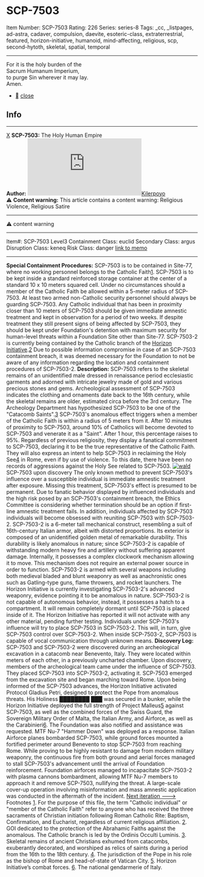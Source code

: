 # SCP-7503
Item Number: SCP-7503
Rating: 226
Series: series-8
Tags: _cc, _listpages, ad-astra, cadaver, compulsion, daevite, esoteric-class, extraterrestrial, featured, horizon-initiative, humanoid, mind-affecting, religious, scp, second-hytoth, skeletal, spatial, temporal

---

For it is the holy burden of the  
Sacrum Humanum Imperium,  
to purge Sin wherever it may lay.  
Amen.
  * [](javascript:;)
[close](javascript:;)
## Info
* * *
[X](javascript:;)
**SCP-7503:** The Holy Human Empire  
**Author:** [![Kilerpoyo](https://www.wikidot.com/avatar.php?userid=6852037&amp;size=small&amp;timestamp=1746200634)](http://www.wikidot.com/user:info/kilerpoyo)[Kilerpoyo](http://www.wikidot.com/user:info/kilerpoyo)  
⚠️ **Content warning:** This article contains a content warning: Religious Violence, Religious Satire
* * *

⚠️ content warning 
* * *
Item#: SCP-7503
Level3
Containment Class:
euclid
Secondary Class:
argus
Disruption Class:
keneq
Risk Class:
danger
[link to memo](/classification-committee-memo)  

* * *
**Special Containment Procedures:**
SCP-7503 is to be contained in Site-77, where no working personnel belongs to the Catholic Faith[1](javascript:;). SCP-7503 is to be kept inside a standard reinforced storage container at the center of a standard 10 x 10 meters squared cell. Under no circumstances should a member of the Catholic Faith be allowed within a 5-meter radius of SCP-7503. At least two armed non-Catholic security personnel should always be guarding SCP-7503.
Any Catholic individual that has been in proximity closer than 10 meters of SCP-7503 should be given immediate amnestic treatment and kept in observation for a period of two weeks. If despite treatment they still present signs of being affected by SCP-7503, they should be kept under Foundation's detention with maximum security for human-level threats within a Foundation Site other than Site-77.
SCP-7503-2 is currently being contained by the Catholic branch of the [Horizon Initiative](https://scp-wiki.wikidot.com/horizon-initiative-hub).[2](javascript:;) Due to possible information compromise in case of an SCP-7503 containment breach, it was deemed necessary for the Foundation to not be aware of any information regarding the location and containment procedures of SCP-7503-2.
**Description:**
SCP-7503 refers to the skeletal remains of an unidentified male dressed in renaissance period ecclesiastic garments and adorned with intricate jewelry made of gold and various precious stones and gems. Archeological assessment of SCP-7503 indicates the clothing and ornaments date back to the 16th century, while the skeletal remains are older, estimated circa before the 3rd century. The Archeology Department has hypothesized SCP-7503 to be one of the "Catacomb Saints".[3](javascript:;)
SCP-7503's anomalous effect triggers when a member of the Catholic Faith is within a radius of 5 meters from it. After 10 minutes of proximity to SCP-7503, around 10% of Catholics will become devoted to SCP-7503 and venerate it as a "Saint". After 1 hour, this percentage raises to 95%. Regardless of previous religiosity, they display a fanatical commitment to SCP-7503, declaring it to be the true representative of the Catholic Faith. They will also express an intent to help SCP-7503 in reclaiming the Holy See[4](javascript:;) in Rome, even if by use of violence. To this date, there have been no records of aggressions against the Holy See related to SCP-7503.
[![wald](https://scp-wiki.wdfiles.com/local--resized-images/fragment:scp-7503-1/wald/medium.jpg)](https://scp-wiki.wdfiles.com/local--files/fragment:scp-7503-1/wald)
SCP-7503 upon discovery
The only known method to prevent SCP-7503's influence over a susceptible individual is immediate amnestic treatment after exposure. Missing this treatment, SCP-7503's effect is presumed to be permanent. Due to fanatic behavior displayed by influenced individuals and the high risk posed by an SCP-7503's containment breach, the Ethics Committee is considering whether termination should be an option if first-line amnestic treatment fails.
In addition, individuals affected by SCP-7503 individuals will become obsessed with reuniting SCP-7503 with SCP-7503-2. SCP-7503-2 is a 6-meter tall mechanical construct, resembling a suit of 16th-century Italian armor, albeit with distorted proportions. Its exterior is composed of an unidentified golden metal of remarkable durability. This durability is likely anomalous in nature; since SCP-7503-2 is capable of withstanding modern heavy fire and artillery without suffering apparent damage.
Internally, it possesses a complex clockwork mechanism allowing it to move. This mechanism does not require an external power source in order to function. SCP-7503-2 is armed with several weapons including both medieval bladed and blunt weaponry as well as anachronistic ones such as Gatling-type guns, flame throwers, and rocket launchers. The Horizon Initiative is currently investigating SCP-7503-2's advanced weaponry, evidence pointing it to be anomalous in nature.
SCP-7503-2 is not capable of autonomous behavior, instead, it possesses a hatch to a compartment. It will remain completely dormant until SCP-7503 is placed inside of it. The Horizon Initiative has reported it will not activate with any other material, pending further testing. Individuals under SCP-7503's influence will try to place SCP-7503 in SCP-7503-2. This will, in turn, give SCP-7503 control over SCP-7503-2. When inside SCP-7503-2, SCP-7503 is capable of vocal communication through unknown means.
**Discovery Log:**
SCP-7503 and SCP-7503-2 were discovered during an archeological excavation in a catacomb near Benevento, Italy. They were located within meters of each other, in a previously uncharted chamber. Upon discovery, members of the archeological team came under the influence of SCP-7503. They placed SCP-7503 into SCP-7503-2, activating it. SCP-7503 emerged from the excavation site and began marching toward Rome.
Upon being informed of the SCP-7503 advances, the Horizon Initiative activated Protocol Gladius Petri, designed to protect the Pope from anomalous threats. His Holiness ████████ ███ was secured in a bunker, while the Horizon Initiative deployed the full strength of Project Malleus[5](javascript:;) against SCP-7503, as well as the combined forces of the Swiss Guard, the Sovereign Military Order of Malta, the Italian Army, and Airforce, as well as the Carabinieri[6](javascript:;). The Foundation was also notified and assistance was requested. MTF Nu-7 "Hammer Down" was deployed as a response. Italian Airforce planes bombarded SCP-7503, while ground forces mounted a fortified perimeter around Benevento to stop SCP-7503 from reaching Rome. While proving to be highly resistant to damage from modern military weaponry, the continuous fire from both ground and aerial forces managed to stall SCP-7503's advancement until the arrival of Foundation reinforcement. Foundation airforces managed to incapacitate SCP-7503-2 with plasma cannons bombardment, allowing MTF Nu-7 members to approach it and remove SCP-7503, nullifying the threat. A large-scale cover-up operation involving misinformation and mass amnestic application was conducted in the aftermath of the incident.
[Next iteration --->](https://scp-wiki.wikidot.com/scp-7503/offset/1)
Footnotes
[1](javascript:;). For the purpose of this file, the term "Catholic individual" or "member of the Catholic Faith" refer to anyone who has received the three sacraments of Christian initiation following Roman Catholic Rite: Baptism, Confirmation, and Eucharist, regardless of current religious affiliation.
[2](javascript:;). GOI dedicated to the protection of the Abrahamic Faiths against the anomalous. The Catholic branch is led by the Ordinis Occulti Luminis.
[3](javascript:;). Skeletal remains of ancient Christians exhumed from catacombs, exuberantly decorated, and worshiped as relics of saints during a period from the 16th to the 18th century.
[4](javascript:;). The jurisdiction of the Pope in his role as the bishop of Rome and head-of-state of Vatican City.
[5](javascript:;). Horizon Initiative’s combat forces.
[6](javascript:;). The national gendarmerie of Italy.